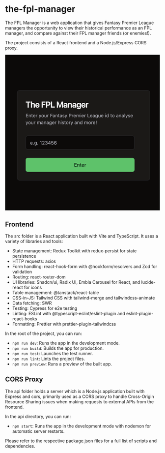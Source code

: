 # the-fpl-manager

The FPL Manager is a web application that gives Fantasy Premier League managers the opportunity to view their historical performance as an FPL manager, and compare against their FPL manager friends (or enemies!).

The project consists of a React frontend and a Node.js/Express CORS proxy.

![Landing Image](./public/landing.png)

## Frontend

The src folder is a React application built with Vite and TypeScript. It uses a variety of libraries and tools:

- State management: Redux Toolkit with redux-persist for state persistence
- HTTP requests: axios
- Form handling: react-hook-form with @hookform/resolvers and Zod for validation
- Routing: react-router-dom
- UI libraries: Shadcn/ui, Radix UI, Embla Carousel for React, and lucide-react for icons
- Table management: @tanstack/react-table
- CSS-in-JS: Tailwind CSS with tailwind-merge and tailwindcss-animate
- Data fetching: SWR
- Testing: Cypress for e2e testing
- Linting: ESLint with @typescript-eslint/eslint-plugin and eslint-plugin-react-hooks
- Formatting: Prettier with prettier-plugin-tailwindcss

In the root of the project, you can run:

- `npm run dev`: Runs the app in the development mode.
- `npm run build`: Builds the app for production.
- `npm run test`: Launches the test runner.
- `npm run lint`: Lints the project files.
- `npm run preview`: Runs a preview of the built app.

## CORS Proxy

The api folder holds a server which is a Node.js application built with Express and cors, primarily used as a CORS proxy to handle Cross-Origin Resource Sharing issues when making requests to external APIs from the frontend.

In the api directory, you can run:

- `npm start`: Runs the app in the development mode with nodemon for automatic server restarts.

Please refer to the respective package.json files for a full list of scripts and dependencies.
